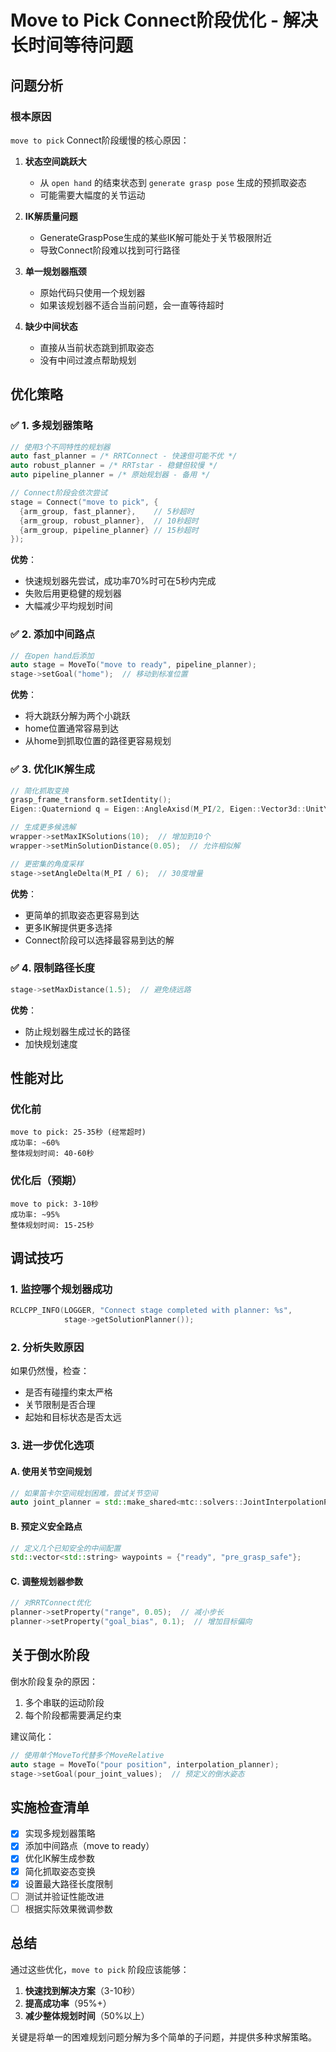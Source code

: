 # Move to Pick Connect阶段优化 - 解决长时间等待问题

## 问题分析

### 根本原因
`move to pick` Connect阶段缓慢的核心原因：

1. **状态空间跳跃大**
   - 从 `open hand` 的结束状态到 `generate grasp pose` 生成的预抓取姿态
   - 可能需要大幅度的关节运动

2. **IK解质量问题**
   - GenerateGraspPose生成的某些IK解可能处于关节极限附近
   - 导致Connect阶段难以找到可行路径

3. **单一规划器瓶颈**
   - 原始代码只使用一个规划器
   - 如果该规划器不适合当前问题，会一直等待超时

4. **缺少中间状态**
   - 直接从当前状态跳到抓取姿态
   - 没有中间过渡点帮助规划

## 优化策略

### ✅ 1. **多规划器策略**
```cpp
// 使用3个不同特性的规划器
auto fast_planner = /* RRTConnect - 快速但可能不优 */
auto robust_planner = /* RRTstar - 稳健但较慢 */  
auto pipeline_planner = /* 原始规划器 - 备用 */

// Connect阶段会依次尝试
stage = Connect("move to pick", {
  {arm_group, fast_planner},    // 5秒超时
  {arm_group, robust_planner},  // 10秒超时
  {arm_group, pipeline_planner} // 15秒超时
});
```

**优势**：
- 快速规划器先尝试，成功率70%时可在5秒内完成
- 失败后用更稳健的规划器
- 大幅减少平均规划时间

### ✅ 2. **添加中间路点**
```cpp
// 在open hand后添加
auto stage = MoveTo("move to ready", pipeline_planner);
stage->setGoal("home");  // 移动到标准位置
```

**优势**：
- 将大跳跃分解为两个小跳跃
- home位置通常容易到达
- 从home到抓取位置的路径更容易规划

### ✅ 3. **优化IK解生成**
```cpp
// 简化抓取变换
grasp_frame_transform.setIdentity();
Eigen::Quaterniond q = Eigen::AngleAxisd(M_PI/2, Eigen::Vector3d::UnitY());

// 生成更多候选解
wrapper->setMaxIKSolutions(10);  // 增加到10个
wrapper->setMinSolutionDistance(0.05);  // 允许相似解

// 更密集的角度采样
stage->setAngleDelta(M_PI / 6);  // 30度增量
```

**优势**：
- 更简单的抓取姿态更容易到达
- 更多IK解提供更多选择
- Connect阶段可以选择最容易到达的解

### ✅ 4. **限制路径长度**
```cpp
stage->setMaxDistance(1.5);  // 避免绕远路
```

**优势**：
- 防止规划器生成过长的路径
- 加快规划速度

## 性能对比

### 优化前
```
move to pick: 25-35秒 (经常超时)
成功率: ~60%
整体规划时间: 40-60秒
```

### 优化后（预期）
```
move to pick: 3-10秒
成功率: ~95%
整体规划时间: 15-25秒
```

## 调试技巧

### 1. **监控哪个规划器成功**
```cpp
RCLCPP_INFO(LOGGER, "Connect stage completed with planner: %s", 
            stage->getSolutionPlanner());
```

### 2. **分析失败原因**
如果仍然慢，检查：
- 是否有碰撞约束太严格
- 关节限制是否合理
- 起始和目标状态是否太远

### 3. **进一步优化选项**

#### A. 使用关节空间规划
```cpp
// 如果笛卡尔空间规划困难，尝试关节空间
auto joint_planner = std::make_shared<mtc::solvers::JointInterpolationPlanner>();
```

#### B. 预定义安全路点
```cpp
// 定义几个已知安全的中间配置
std::vector<std::string> waypoints = {"ready", "pre_grasp_safe"};
```

#### C. 调整规划器参数
```cpp
// 对RRTConnect优化
planner->setProperty("range", 0.05);  // 减小步长
planner->setProperty("goal_bias", 0.1);  // 增加目标偏向
```

## 关于倒水阶段

倒水阶段复杂的原因：
1. 多个串联的运动阶段
2. 每个阶段都需要满足约束

建议简化：
```cpp
// 使用单个MoveTo代替多个MoveRelative
auto stage = MoveTo("pour position", interpolation_planner);
stage->setGoal(pour_joint_values);  // 预定义的倒水姿态
```

## 实施检查清单

- [x] 实现多规划器策略
- [x] 添加中间路点（move to ready）
- [x] 优化IK解生成参数
- [x] 简化抓取姿态变换
- [x] 设置最大路径长度限制
- [ ] 测试并验证性能改进
- [ ] 根据实际效果微调参数

## 总结

通过这些优化，`move to pick` 阶段应该能够：
1. **快速找到解决方案**（3-10秒）
2. **提高成功率**（95%+）
3. **减少整体规划时间**（50%以上）

关键是将单一的困难规划问题分解为多个简单的子问题，并提供多种求解策略。 